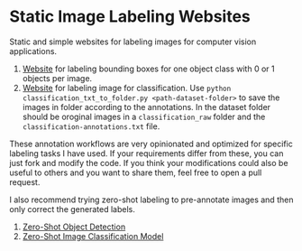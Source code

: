 # Static Image Labeling Websites

Static and simple websites for labeling images for computer vision applications.

1. [Website](https://piebro.github.io/static-image-labeling-websites/object-detection-labeling.html) for labeling bounding boxes for one object class with 0 or 1 objects per image.
2. [Website](https://piebro.github.io/static-image-labeling-websites/classification-labeling.html) for labeling image for classification. Use `python classification_txt_to_folder.py <path-dataset-folder>` to save the images in folder according to the annotations. In the dataset folder should be oroginal images in a `classification_raw` folder and the `classification-annotations.txt` file.

These annotation workflows are very opinionated and optimized for specific labeling tasks I have used.
If your requirements differ from these, you can just fork and modify the code.
If you think your modifications could also be useful to others and you want to share them, feel free to open a pull request.

I also recommend trying zero-shot labeling to pre-annotate images and then only correct the generated labels.

1. [Zero-Shot Object Detection](https://huggingface.co/models?pipeline_tag=zero-shot-object-detection&sort=trending)
2. [Zero-Shot Image Classification Model](https://huggingface.co/models?pipeline_tag=zero-shot-image-classification&sort=trending)
